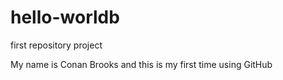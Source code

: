 # hello-worldb
first repository project

My name is Conan Brooks and this is my first time using GitHub
